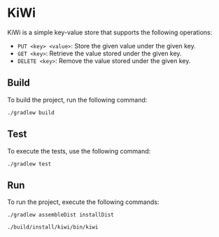 # KiWi

KiWi is a simple key-value store that supports the following operations:

- `PUT <key> <value>`: Store the given value under the given key.
- `GET <key>`: Retrieve the value stored under the given key.
- `DELETE <key>`: Remove the value stored under the given key.

## Build

To build the project, run the following command:

```shell
./gradlew build
```

## Test

To execute the tests, use the following command:

```shell
./gradlew test
```

## Run

To run the project, execute the following commands:

```shell
./gradlew assembleDist installDist
```

```shell
./build/install/kiwi/bin/kiwi
```
